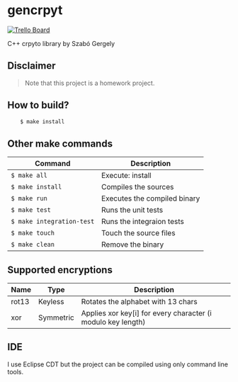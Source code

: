 gencrpyt
===

[ ![Trello Board](https://img.shields.io/badge/-Trello%20Board-blue.svg?colorB=0079BF&logo=data:image/png;base64,iVBORw0KGgoAAAANSUhEUgAAABgAAAAYCAYAAADgdz34AAAABmJLR0QA/wD/AP+gvaeTAAAACXBIWXMAAA3XAAAN1wFCKJt4AAAAB3RJTUUH4gMfFRg2j85BawAAAJBJREFUSMftk8sNwjAQRGdRukBUwSlOBaEQOqBNqtg+HhciRVYczEZRcvC7rfcz67EsNU4H8ACc/3FgzOfZgoBLugb3czO7/brBRJ+dp5pcjUXFwkjusvebNoF9BABbi+d0wcVewHsW30uFSx8NSTKzYm6NvO+4NwBSFg8RgZANWy3yDfO9xqJnUMS/vY2T8QHlfqEd/I6h/wAAAABJRU5ErkJggg==) ](https://trello.com/b/jgU4LbyG/gencrypt)

C++ crpyto library by Szabó Gergely

## Disclaimer

> Note that this project is a homework project.

## How to build?

```bash
	$ make install
```

## Other make commands

|Command|Description|
|-------|-----------|
| `$ make all` | Execute: install |
| `$ make install` | Compiles the sources |
| `$ make run` | Executes the compiled binary |
| `$ make test` | Runs the unit tests |
| `$ make integration-test` | Runs the integraion tests |
| `$ make touch` | Touch the source files |
| `$ make clean` | Remove the binary |

## Supported encryptions

|Name|Type|Description|
|----|----|-----------|
|rot13|Keyless|Rotates the alphabet with 13 chars|
|xor  |Symmetric|Applies xor key[i] for every character (i modulo key length)|

## IDE

I use Eclipse CDT but the project can be compiled using only command line tools.